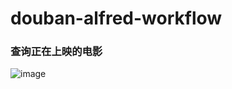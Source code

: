 # douban-alfred-workflow

### 查询正在上映的电影

![image](https://note.youdao.com/yws/api/personal/file/WEB03d2c600bf57ee4647d7a666fed4b21d?method=download&shareKey=7638fad063679d9bf92f6d854d2b1776)
